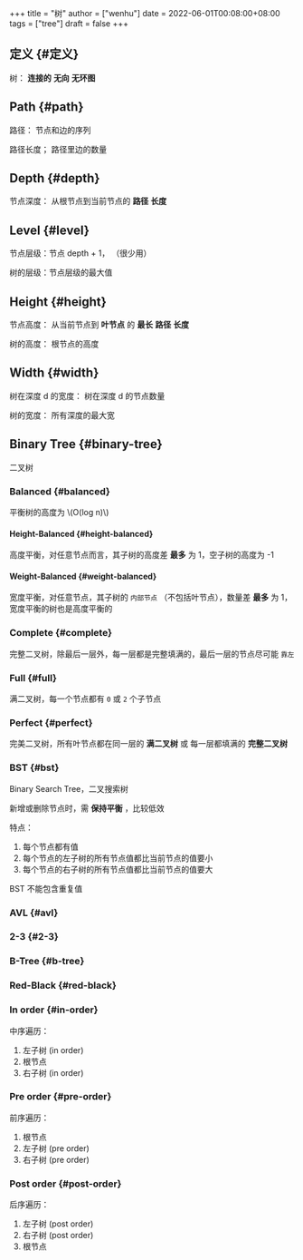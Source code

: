 +++
title = "树"
author = ["wenhu"]
date = 2022-06-01T00:08:00+08:00
tags = ["tree"]
draft = false
+++

## 定义 {#定义}

树： **连接的** **无向** **无环图**


## Path {#path}

路径： 节点和边的序列

路径长度； 路径里边的数量


## Depth {#depth}

节点深度： 从根节点到当前节点的 **路径** **长度**


## Level {#level}

节点层级：节点 depth + 1， （很少用）

树的层级：节点层级的最大值


## Height {#height}

节点高度： 从当前节点到 **叶节点** 的 **最长** **路径** **长度**

树的高度： 根节点的高度


## Width {#width}

树在深度 d 的宽度： 树在深度 d 的节点数量

树的宽度： 所有深度的最大宽


## Binary Tree {#binary-tree}

二叉树


### Balanced {#balanced}

平衡树的高度为 \\(O(log n)\\)


#### Height-Balanced {#height-balanced}

高度平衡，对任意节点而言，其子树的高度差 **最多** 为 1，空子树的高度为 -1


#### Weight-Balanced {#weight-balanced}

宽度平衡，对任意节点，其子树的 `内部节点` （不包括叶节点），数量差 **最多** 为 1，宽度平衡的树也是高度平衡的


### Complete {#complete}

完整二叉树，除最后一层外，每一层都是完整填满的，最后一层的节点尽可能 `靠左`


### Full {#full}

满二叉树，每一个节点都有 `0` 或 `2` 个子节点


### Perfect {#perfect}

完美二叉树，所有叶节点都在同一层的 **满二叉树** 或 每一层都填满的 **完整二叉树**


### BST {#bst}

Binary Search Tree，二叉搜索树

新增或删除节点时，需 **保持平衡** ，比较低效

特点：

1.  每个节点都有值
2.  每个节点的左子树的所有节点值都比当前节点的值要小
3.  每个节点的右子树的所有节点值都比当前节点的值要大

BST 不能包含重复值


### AVL {#avl}


### 2-3 {#2-3}


### B-Tree {#b-tree}


### Red-Black {#red-black}


### In order {#in-order}

中序遍历：

1.  左子树 (in order)
2.  根节点
3.  右子树 (in order)


### Pre order {#pre-order}

前序遍历：

1.  根节点
2.  左子树 (pre order)
3.  右子树 (pre order)


### Post order {#post-order}

后序遍历：

1.  左子树 (post order)
2.  右子树 (post order)
3.  根节点
